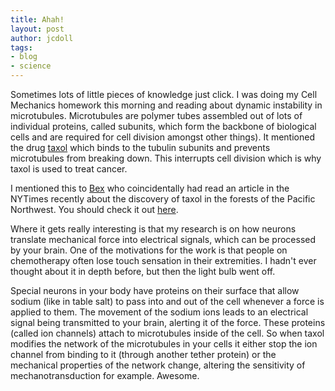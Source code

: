 ```yaml
---
title: Ahah!
layout: post
author: jcdoll
tags:
- blog
- science
---
```


Sometimes lots of little pieces of knowledge just click. I was doing my Cell Mechanics homework this morning and reading about dynamic instability in microtubules. Microtubules are polymer tubes assembled out of lots of individual proteins, called subunits, which form the backbone of biological cells and are required for cell division amongst other things). It mentioned the drug [taxol](http://en.wikipedia.org/wiki/Paclitaxel) which binds to the tubulin subunits and prevents microtubules from breaking down. This interrupts cell division which is why taxol is used to treat cancer.

I mentioned this to [Bex](http://microsystems.stanford.edu/~rebeccat) who coincidentally had read an article in the NYTimes recently about the discovery of taxol in the forests of the Pacific Northwest. You should check it out [here](http://query.nytimes.com/gst/fullpage.html?res=9B07E7DC113CF93AA35753C1A9619C8B63&sec=&spon=&partner=permalink&exprod=permalink).

Where it gets really interesting is that my research is on how neurons translate mechanical force into electrical signals, which can be processed by your brain. One of the motivations for the work is that people on chemotherapy often lose touch sensation in their extremities. I hadn't ever thought about it in depth before, but then the light bulb went off.

Special neurons in your body have proteins on their surface that allow sodium (like in table salt) to pass into and out of the cell whenever a force is applied to them. The movement of the sodium ions leads to an electrical signal being transmitted to your brain, alerting it of the force. These proteins (called ion channels) attach to microtubules inside of the cell. So when taxol modifies the network of the microtubules in your cells it either stop the ion channel from binding to it (through another tether protein) or the mechanical properties of the network change, altering the sensitivity of mechanotransduction for example. Awesome.
